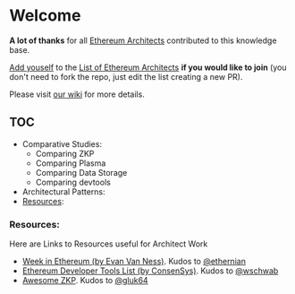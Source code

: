 # Welcome
**A lot of thanks** for all [Ethereum Architects](List-of-Architects.md) contributed to this knowledge base.

[Add youself](https://github.com/Ring-of-Ethereum-Architects/knowledge/edit/master/List-of-Architects.md) to the [List of Ethereum Architects](List-of-Architects.md) **if you would like to join** (you don't need to fork the repo, just edit the list creating a new PR).

Please visit [our wiki](https://github.com/Ring-of-Ethereum-Architects/knowledge/wiki) for more details.

## TOC
* Comparative Studies:
   * Comparing ZKP
   * Comparing Plasma
   * Comparing Data Storage
   * Comparing devtools
* Architectural Patterns:
* [Resources](#Resources):

### Resources:
Here are Links to Resources useful for Architect Work

- [Week in Ethereum (by Evan Van Ness)](http://www.weekinethereum.com). Kudos to [@ethernian](https://ethereum-magicians.org/u/ethernian)
- [Ethereum Developer Tools List (by ConsenSys)](https://github.com/ConsenSys/ethereum-developer-tools-list). Kudos to [@wschwab](https://ethereum-magicians.org/u/wschwab)
- [Awesome ZKP](https://github.com/gluk64/awesome-zkp). Kudos to [@gluk64](https://github.com/gluk64@)

